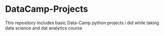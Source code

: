 # DataCamp-Projects
This repository includes basic Data-Camp python projects i did while taking data science and dat analytics course
